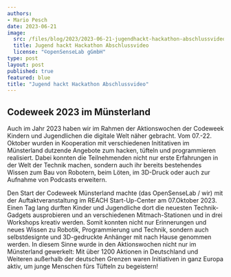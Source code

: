 ```yaml
---
authors:
- Mario Pesch
date: 2023-06-21
image:
  src: /files/blog/2023/2023-06-21-jugendhackt-hackathon-abschlussvideo/Jugend_hackt_Hackathon_thumbnail.jpg
  title: Jugend hackt Hackathon Abschlussvideo
  license: "©openSenseLab gGmbH"
type: post
layout: post
published: true
featured: blue
title: "Jugend hackt Hackathon Abschlussvideo"
---
```


## Codeweek 2023 im Münsterland
Auch im Jahr 2023 haben wir im Rahmen der Aktionswochen der Codeweek Kindern und Jugendlichen die digitale Welt näher gebracht. Vom 07.-22. Oktober wurden in Kooperation mit verschiedenen Inititativen im Münsterland  dutzende Angebote zum hacken, tüfteln und programmieren realisiert.
Dabei konnten die Teilnehmenden nicht nur erste Erfahrungen in der Welt der Technik machen, sondern auch ihr bereits bestehendes Wissen zum Bau von Robotern, beim Löten, im 3D-Druck oder auch zur Aufnahme von Podcasts erweitern.

Den Start der Codeweek Münsterland machte (das OpenSenseLab / wir) mit der Auftaktveranstaltung im REACH Start-Up-Center am 07.Oktober 2023. Einen Tag lang durften Kinder und Jugendliche dort die neuesten Technik-Gadgets ausprobieren und an verschiedenen Mitmach-Stationen und in drei Workshops kreativ werden. Somit konnten nicht nur Erinnerungen und neues Wissen zu Robotik, Programmierung und Technik, sondern auch selbstdesignte und 3D-gedruckte Anhänger mit nach Hause genommen werden.
In diesem Sinne wurde in den Aktionswochen nicht nur im Münsterland gewerkelt: Mit über 1200 Aktionen in Deutschland und Weiteren außerhalb der deutschen Grenzen waren Initiativen in ganz Europa aktiv, um junge Menschen fürs Tüfteln zu begeistern!